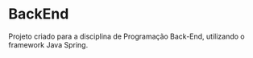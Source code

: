 # BackEnd
Projeto criado para a disciplina de Programação Back-End, utilizando o framework Java Spring.
